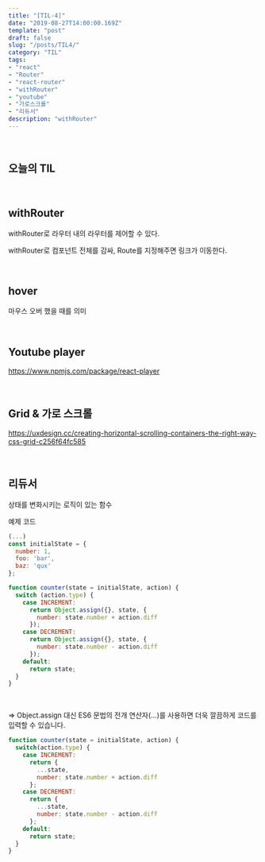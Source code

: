 ```yaml
---
title: "[TIL-4]"
date: "2019-08-27T14:00:00.169Z"
template: "post"
draft: false
slug: "/posts/TIL4/"
category: "TIL"
tags:
- "react"
- "Router"
- "react-router"
- "withRouter"
- "youtube"
- "가로스크롤"
- "리듀서"
description: "withRouter"
---
```


<br>

## 오늘의 TIL

<br>

## withRouter

withRouter로 라우터 내의 라우터를 제어할 수 있다.

withRouter로 컴포넌트 전체를 감싸, Route를 지정해주면 링크가 이동한다.

<br>

## hover

마우스 오버 했을 때를 의미

<br>

## Youtube player

https://www.npmjs.com/package/react-player

<br>

## Grid & 가로 스크롤

https://uxdesign.cc/creating-horizontal-scrolling-containers-the-right-way-css-grid-c256f64fc585

<br>

## 리듀서

상태를 변화시키는 로직이 있는 함수

예제 코드

``` JavaScript
(...)
const initialState = {
  number: 1,
  foo: 'bar',
  baz: 'qux'
};

function counter(state = initialState, action) {
  switch (action.type) {
    case INCREMENT:
      return Object.assign({}, state, {
        number: state.number + action.diff
      });
    case DECREMENT:
      return Object.assign({}, state, {
        number: state.number - action.diff
      });
    default:
      return state;
  }
}
```

<br>

 => Object.assign 대신 ES6 문법의 전개 연산자(...)를 사용하면 더욱 깔끔하게 코드를 입력할 수 있습니다.

``` JavaScript
function counter(state = initialState, action) {
  switch(action.type) {
    case INCREMENT:
      return {
        ...state,
        number: state.number + action.diff
      };
    case DECREMENT:
      return {
        ...state,
        number: state.number - action.diff
      };
    default:
      return state;
  }
}
```

<br>
